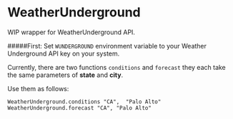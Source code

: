 WeatherUnderground
==================

WIP wrapper for WeatherUnderground API.

#####First:
Set `WUNDERGROUND` environment variable to your Weather Underground API key on your system.

Currently, there are two functions `conditions` and `forecast` they each take the same parameters of **state** and **city**.

Use them as follows:

    WeatherUnderground.conditions "CA",  "Palo Alto"
   	WeatherUnderground.forecast "CA", "Palo Alto"
